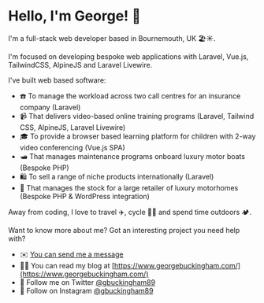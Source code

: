 # Hello, I'm George! 👋

I'm a full-stack web developer based in Bournemouth, UK 🏖☀️.

I'm focused on developing bespoke web applications with Laravel, Vue.js, TailwindCSS, AlpineJS and Laravel Livewire.

I've built web based software:

* ☎️ To manage the workload across two call centres for an insurance company (Laravel)
* 📹 That delivers video-based online training programs (Laravel, Tailwind CSS, AlpineJS, Laravel Livewire)
* 🎓 To provide a browser based learning platform for children with 2-way video conferencing (Vue.js SPA)
* 🛥 That manages maintenance programs onboard luxury motor boats (Bespoke PHP)
* 🛍 To sell a range of niche products internationally (Laravel)
* 🚐 That manages the stock for a large retailer of luxury motorhomes (Bespoke PHP & WordPress integration)

Away from coding, I love to travel ✈️, cycle 🚴‍♂️ and spend time outdoors 🏕.

Want to know more about me? Got an interesting project you need help with?

* ✉️ [You can send me a message](https://www.georgebuckingham.com/contact/)
* 👨‍💻 You can read my blog at [https://www.georgebuckingham.com/](https://www.georgebuckingham.com/)
* 💬 Follow me on Twitter [@gbuckingham89](https://www.twitter.com/gbuckingham89)
* 📸 Follow on Instagram [@gbuckingham89](https://www.instagram.com/gbuckingham89)
